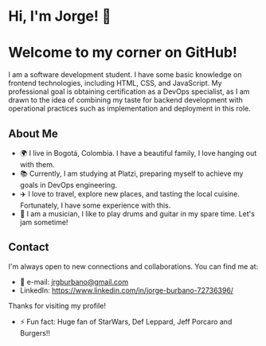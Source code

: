# Hi, I'm Jorge! 👋

# Welcome to my corner on GitHub!

I am a software development student. I have some basic knowledge on frontend technologies, including HTML, CSS, and JavaScript. My professional goal is obtaining certification as a DevOps specialist, as I am drawn to the idea of combining my taste for backend development with operational practices such as implementation and deployment in this role.

## About Me

- 🌍 I live in Bogotá, Colombia. I have a beautiful family, I love hanging out with them.
- 📚 Currently, I am studying at Platzi, preparing myself to achieve my goals in DevOps engineering.
- ✈️ I love to travel, explore new places, and tasting the local cuisine. Fortunately, I have some experience with this.
- 🎸 I am a musician, I like to play drums and guitar in my spare time. Let's jam sometime!

## Contact

I'm always open to new connections and collaborations. You can find me at:

- 📧 e-mail: jrgburbano@gmail.com
- LinkedIn: https://www.linkedin.com/in/jorge-burbano-72736396/

Thanks for visiting my profile!

- ⚡ Fun fact: Huge fan of StarWars, Def Leppard, Jeff Porcaro and Burgers!!

<!---
jrgburbano/jrgburbano is a ✨ special ✨ repository because its `README.md` (this file) appears on your GitHub profile.
You can click the Preview link to take a look at your changes.
--->
